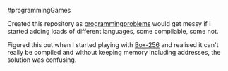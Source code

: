 #programmingGames

Created this repository as [programmingproblems](https://github.com/rossdrew/programmingproblems) would get messy if I started adding loads of different languages, some compilable, some not.

Figured this out when I started playing with [Box-256](http://box-256.com/) and realised it can't really be compiled and without keeping memory including addresses, the solution was confusing.